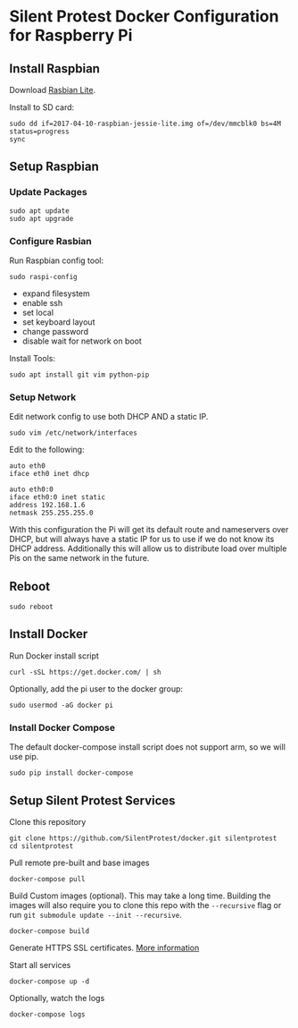 # Silent Protest Docker Configuration for Raspberry Pi

## Install Raspbian

Download [Rasbian Lite](https://www.raspberrypi.org/downloads/raspbian/).

Install to SD card:

```
sudo dd if=2017-04-10-raspbian-jessie-lite.img of=/dev/mmcblk0 bs=4M status=progress
sync
```

## Setup Raspbian

### Update Packages

```
sudo apt update
sudo apt upgrade
```

### Configure Rasbian

Run Raspbian config tool:

```
sudo raspi-config
```

* expand filesystem
* enable ssh
* set local
* set keyboard layout
* change password
* disable wait for network on boot

Install Tools:

```
sudo apt install git vim python-pip
```


### Setup Network

Edit network config to use both DHCP AND a static IP.

```
sudo vim /etc/network/interfaces
```

Edit to the following:

```
auto eth0
iface eth0 inet dhcp

auto eth0:0
iface eth0:0 inet static
address 192.168.1.6
netmask 255.255.255.0
```

With this configuration the Pi will get its default route and nameservers over DHCP, but will always have a static IP for us to use if we do not know its DHCP address.
Additionally this will allow us to distribute load over multiple Pis on the same network in the future.

## Reboot

`sudo reboot`


## Install Docker

Run Docker install script

```
curl -sSL https://get.docker.com/ | sh
```

Optionally, add the pi user to the docker group:

```
sudo usermod -aG docker pi
```

### Install Docker Compose

The default docker-compose install script does not support arm, so we will use pip.

```
sudo pip install docker-compose
```

## Setup Silent Protest Services

Clone this repository
```
git clone https://github.com/SilentProtest/docker.git silentprotest
cd silentprotest
```


Pull remote pre-built and base images

```
docker-compose pull
```

Build Custom images (optional). This may take a long time.
Building the images will also require you to clone this repo with the `--recursive` flag or run `git submodule update --init --recursive`.

```
docker-compose build
```

Generate HTTPS SSL certificates. [More information](www/README.md)

Start all services

```
docker-compose up -d
```

Optionally, watch the logs

```
docker-compose logs
```
